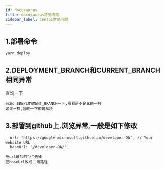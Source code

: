 ```yaml
---
id: docusaurus
title: docusaurus常见问题
sidebar_label: Centos常见问题
---
```




## 1.部署命令



```
yarn deploy
```

## 2.DEPLOYMENT_BRANCH和CURRENT_BRANCH相同异常

查询一下

```
echo $DEPLOYMENT_BRANCH一下,看看是不是真的一样
如果一样,就改一下即可解决
```

## 3.部署到github上,浏览异常,一般是如下修改

```
  url: 'https://google-microsoft.github.io/developer-QA', // Your website URL
  baseUrl: '/developer-QA/',

把url最后的"/"去掉
把baseUrl改成二级路径
```

